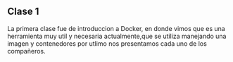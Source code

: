 ## Clase 1

La primera clase fue de introduccion a Docker, en donde vimos que 
es una herramienta muy util y necesaria actualmente,que se utiliza 
manejando una imagen y contenedores por utlimo nos presentamos cada uno de los compañeros.